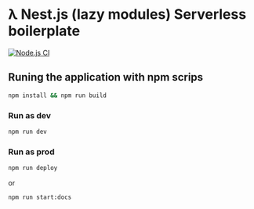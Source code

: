 # λ Nest.js (lazy modules) Serverless boilerplate

[![Node.js CI](https://github.com/hebertcisco/nestjs-lazy-serverless-boilerplate/actions/workflows/build-and-test.yml/badge.svg)](https://github.com/hebertcisco/nestjs-lazy-serverless-boilerplate/actions/workflows/build-and-test.yml)

## Runing the application with npm scrips

```sh
npm install && npm run build
```

### Run as dev

```sh
npm run dev
```

### Run as prod

```sh
npm run deploy
```

or

```sh
npm run start:docs
```
